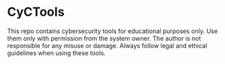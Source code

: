 # CyCTools
This repo contains cybersecurity tools for educational purposes only. Use them only with permission from the system owner. The author is not responsible for any misuse or damage. Always follow legal and ethical guidelines when using these tools.
